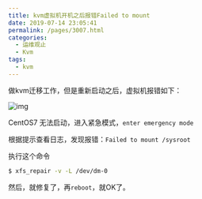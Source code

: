 ```yaml
---
title: kvm虚拟机开机之后报错Failed to mount
date: 2019-07-14 23:05:41
permalink: /pages/3007.html
categories:
  - 运维观止
  - Kvm
tags:
  - kvm
---
```


做kvm迁移工作，但是重新启动之后，虚拟机报错如下：

![img](http://t.eryajf.net/imgs/2021/09/3d493f71af29b313.jpg)

CentOS7 无法启动，进入紧急模式，`enter emergency mode`

根据提示查看日志，发现报错：`Failed to mount /sysroot`

执行这个命令

```sh
$ xfs_repair -v -L /dev/dm-0
```

然后，就修复了，再`reboot`，就OK了。
